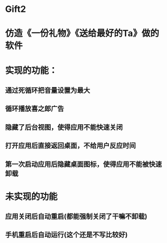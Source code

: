 # Gift2
仿造《一份礼物》《送给最好的Ta》做的软件
===
实现的功能：
===
通过死循环把音量设置为最大
---
循环播放喜之郎广告
---
隐藏了后台视图，使得应用不能快速关闭
---
打开应用后直接返回桌面，不给用户反应时间
---
第一次启动应用后隐藏桌面图标，使得应用不能被快速卸载
---
未实现的功能
===
应用关闭后自动重启(都能强制关闭了干嘛不卸载)
---
手机重启后自动运行(这个还是不写比较好)
---

